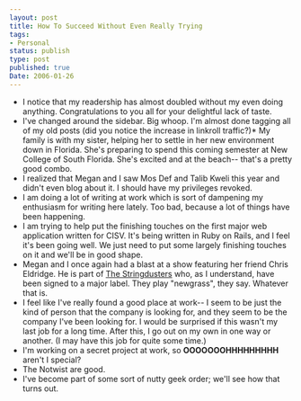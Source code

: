 ```yaml
---
layout: post
title: How To Succeed Without Even Really Trying
tags:
- Personal
status: publish
type: post
published: true
Date: 2006-01-26
---
```

* I notice that my readership has almost doubled without my even doing anything.  Congratulations to you all for your delightful lack of taste.
* I've changed around the sidebar.  Big whoop.  I'm almost done tagging all of my old posts (did you notice the increase in linkroll traffic?)* My family is with my sister, helping her to settle in her new environment down in Florida.  She's preparing to spend this coming semester at New College of South Florida.  She's excited and at the beach-- that's a pretty good combo.
* I realized that Megan and I saw Mos Def and Talib Kweli this year and didn't even blog about it.  I should have my privileges revoked.
* I am doing a lot of writing at work which is sort of dampening my enthusiasm for writing here lately.  Too bad, because a lot of things have been happening.
* I am trying to help put the finishing touches on the first major web application written for <span class="caps">CISV</span>.  It's being written in Ruby on Rails, and I feel it's been going well.  We just need to put some largely finishing touches on it and we'll be in good shape.
* Megan and I once again had a blast at a show featuring her friend Chris Eldridge.  He is part of [The Stringdusters](https://www.thestringdusters.com/about)  who, as I understand, have been signed to a major label.  They play "newgrass", they say.  Whatever that is.
* I feel like I've really found a good place at work-- I seem to be just the kind of person that the company is looking for, and they seem to be the company I've been looking for.  I would be surprised if this wasn't my last job for a long time.  After this, I go out on my own in one way or another.  (I may have this job for quite some time.)
* I'm working on a secret project at work, so <strong><span class="caps">OOOOOOOHHHHHHHHH</span></strong> aren't I special?
* The Notwist are good.
* I've become part of some sort of nutty geek order; we'll see how that turns out.